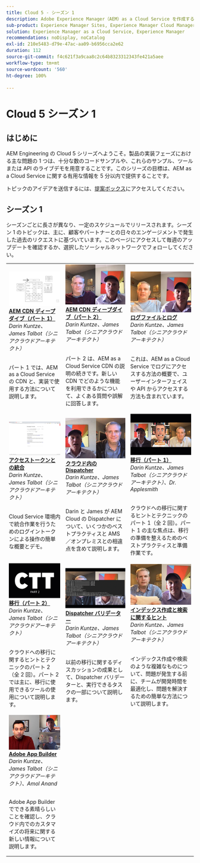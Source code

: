 ```yaml
---
title: Cloud 5 - シーズン 1
description: Adobe Experience Manager（AEM）as a Cloud Service を作成するアドビのエキスパートエンジニアを紹介し、提供するエキスパートサービスについて説明します。
sub-product: Experience Manager Sites, Experience Manager Cloud Manager, Experience Manager Assets
solution: Experience Manager as a Cloud Service, Experience Manager
recommendations: noDisplay, noCatalog
exl-id: 210e5483-d79e-47ac-aa09-b6956cca2e62
duration: 112
source-git-commit: f4c621f3a9caa8c2c64b8323312343fe421a5aee
workflow-type: tm+mt
source-wordcount: '560'
ht-degree: 100%

---
```


# Cloud 5 シーズン 1

## はじめに

AEM Engineering の Cloud 5 シリーズへようこそ。製品の実装フェーズにおける主な問題の 1 つは、十分な数のコードサンプルや、これらのサンプル、ツールまたは API のライブデモを用意することです。このシリーズの目標は、AEM as a Cloud Service に関する有用な情報を 5 分以内で提供することです。

トピックのアイデアを送信するには、[提案ボックス](https://forms.office.com/r/74P5Xz4UH0)にアクセスしてください。

## シーズン 1

シーズンごとに長さが異なり、一定のスケジュールでリリースされます。シーズン 1 のトピックは、主に、顧客やパートナーとの日々のエンゲージメントで発生した過去のリクエストに基づいています。このページにアクセスして毎週のアップデートを確認するか、選択したソーシャルネットワークでフォローしてください。

<table>
  <tr>
   <td>
      <a href="./cloud5-aem-cdn-part1.md">
      <img alt="AEM CDN 第 1 部" src="./imgs/001-thumb.png"/>
      </a>
      <div>
         <a href="./cloud5-aem-cdn-part1.md"><strong>AEM CDN ディープダイブ（パート 1）</strong></a>         
 <br/><em>Darin Kuntze、James Talbot（シニアクラウドアーキテクト）</em>
      </div>
      <p>
        <br/>
 パート 1 では、AEM as a Cloud Service の CDN と、実装で使用する方法について説明します。
      </p>
     </td>   
     <td>
      <a href="./cloud5-aem-cdn-part2.md">
         <img alt="AEM CDN 第 2 部" src="./imgs/002-thumb.png"/>
      </a>
      <div>
         <a href="./cloud5-aem-cdn-part2.md"><strong>AEM CDN ディープダイブ（パート 2）</strong></a>
 <br/><em>Darin Kuntze、James Talbot（シニアクラウドアーキテクト）</em>
      </div>
      <p>
        <br/>
 パート 2 は、AEM as a Cloud Service CDN の説明の続きです。新しい CDN でどのような機能を利用できるかについて、よくある質問や誤解に回答します。
      </p>
   </td>
     <td>
        <a href="./cloud5-aem-log-files.md">
            <img alt="ログファイルとログ" src="./imgs/003-thumb.png"/>
        </a>
      <div>
         <a href="./cloud5-aem-log-files.md"><strong>ログファイルとログ</strong></a>
 <br/><em>Darin Kuntze、James Talbot（シニアクラウドアーキテクト）</em>
      </div>
      <p>
        <br/>
 これは、AEM as a Cloud Service でログにアクセスする方法の概要で、ユーザーインターフェイスや API からアクセスする方法も含まれています。
      </p>
   </td> 
  </tr>
  <tr>
   <td>
        <a href="./cloud5-getting-login-token-integrations.md">
            <img alt="アクセストークン" src="./imgs/004-thumb.png"/>
        </a>
      <div>
        <a href="./cloud5-getting-login-token-integrations.md"><strong>アクセストークンとの統合</strong></a>        
 <br/><em>Darin Kuntze、James Talbot（シニアクラウドアーキテクト）</em>
      </div>
      <p>
        <br/>
 Cloud Service 環境内で統合作業を行うためのログイントークンによる操作の簡単な概要とデモ。
      </p>
     </td>   
     <td>
      <a href="./cloud5-aem-dispatcher-cloud.md">
      <img alt="クラウド内 Dispatcher" src="./imgs/005-thumb.png"/>
       </a>  
      <div>
        <a href="./cloud5-aem-dispatcher-cloud.md"><strong>クラウド内の Dispatcher</strong></a>
 <br/><em>Darin Kuntze、James Talbot（シニアクラウドアーキテクト）</em>
      </div>
      <p>
        <br/>
 Darin と James が AEM Cloud の Dispatcher について、いくつかのベストプラクティスと AMS／オンプレミスとの相違点を含めて説明します。 
      </p>
   </td>
     <td>
        <a href="./cloud5-aem-content-migration-part-1.md">
            <img alt="移行（パート 1）" src="./imgs/006-thumb.png"/>
        </a>
      <div>
         <a href="./cloud5-aem-content-migration-part-1.md"><strong>移行（パート 1）</strong></a>
         <br/><em>Darin Kuntze、James Talbot（シニアクラウドアーキテクト）、Dr. Applesmith</em>
      </div>
      <p>
        <br/>
 クラウドへの移行に関するヒントとテクニックのパート 1（全 2 回）。パート 1 の主な焦点は、移行の準備を整えるためのベストプラクティスと準備作業です。
      </p>
   </td> 
  </tr>
<tr>
   <td>
        <a href="./cloud5-aem-content-migration-part-2.md">
            <img alt="移行（パート 2）" src="./imgs/007-thumb.png"/>
        </a>
      <div>
        <a href="./cloud5-aem-content-migration-part-2.md"><strong>移行（パート 2）</strong></a>     
 <br/><em>Darin Kuntze、James Talbot（シニアクラウドアーキテクト）</em>
      </div>
      <p>
        <br/>
 クラウドへの移行に関するヒントとテクニックのパート 2（全 2 回）。パート 2 では主に、移行に使用できるツールの使用について説明します。
      </p>
     </td>   
     <td>
        <a href="./cloud5-aem-dispatcher-validator.md">
            <img alt="Dispatcher バリデーター" src="./imgs/008-thumb.png"/>
        </a>
      <div>
         <a href="./cloud5-aem-dispatcher-validator.md"><strong>Dispatcher バリデーター</strong></a>
 <br/><em>Darin Kuntze、James Talbot（シニアクラウドアーキテクト）</em>
      </div>
      <p>
        <br/>
  以前の移行に関するディスカッションの成果として、Dispatcher バリデーターと、実行できるタスクの一部について説明します。
      </p>
   </td>
     <td>
        <a href="./cloud5-aem-search-and-indexing.md">
            <img alt="インデックス作成と検索に関するヒント" src="./imgs/009-thumb.png"/>
        </a>
      <div>
         <a href="./cloud5-aem-search-and-indexing.md"><strong>インデックス作成と検索に関するヒント</strong></a>
 <br/><em>Darin Kuntze、James Talbot（シニアクラウドアーキテクト）</em>
      </div>
      <p>
        <br/>
 インデックス作成や検索のような複雑なものについて、問題が発生する前に、チームが開発時間を最適化し、問題を解決するための簡単な方法について説明します。
      </p>
   </td> 
  </tr>
    <tr>
        <td>
            <a href="./cloud5-adobe-app-builder.md">
                <img alt="Adobe App Builder" src="./imgs/010-thumb.png"/>
            </a>
            <div>
                <a href="./cloud5-adobe-app-builder.md"><strong>Adobe App Builder</strong></a><br/>        
 <em>Darin Kuntze、James Talbot（シニアクラウドアーキテクト）、Amol Anand</em>
            </div>
            <p><br/>
                Adobe App Builder でできる素晴らしいことを確認し、クラウド内でのカスタマイズの将来に関する新しい情報について説明します。
            </p>
        </td>
        <td></td>
        <td></td>
    </tr>
</table>
